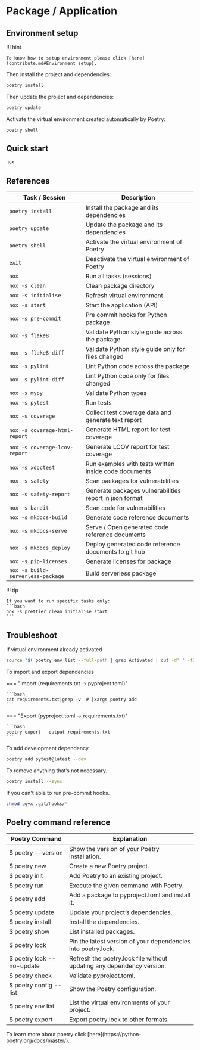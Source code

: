 # Package / Application

## Environment setup

!!! hint

    To know how to setup environment please click [here](contribute.md#Environment setup).

Then install the project and dependencies:

```bash
poetry install
```

Then update the project and dependencies:

```bash
poetry update
```

Activate the virtual environment created automatically by Poetry:

```bash
poetry shell
```

## Quick start

```bash
nox
```


## References

<div class="center-table" markdown>

| **Task / Session**                | **Description**                                         |
|-----------------------------------|---------------------------------------------------------|
| `poetry install`                  | Install the package and its dependencies                |
| `poetry update`                   | Update the package and its dependencies                 |
| `poetry shell`                    | Activate the virtual environment of Poetry              |
| `exit`                            | Deactivate the virtual environment of Poetry            |
| `nox`                             | Run all tasks (sessions)                                |
| `nox -s clean`                    | Clean package directory                                 |
| `nox -s initialise`               | Refresh virtual environment                             |
| `nox -s start`                    | Start the application (API)                             |
| `nox -s pre-commit`               | Pre commit hooks for Python package                     |
| `nox -s flake8`                   | Validate Python style guide across the package          |
| `nox -s flake8-diff`              | Validate Python style guide only for files changed      |
| `nox -s pylint`                   | Lint Python code across the package                     |
| `nox -s pylint-diff`              | Lint Python code only for files changed                 |
| `nox -s mypy`                     | Validate Python types                                   |
| `nox -s pytest`                   | Run tests                                               |
| `nox -s coverage`                 | Collect test coverage data and generate text report     |
| `nox -s coverage-html-report`     | Generate HTML report for test coverage                  |
| `nox -s coverage-lcov-report`     | Generate LCOV report for test coverage                  |
| `nox -s xdoctest`                 | Run examples with tests written inside code documents   |
| `nox -s safety`                   | Scan packages for vulnerabilities                       |
| `nox -s safety-report`            | Generate packages vulnerabilities report in json format |
| `nox -s bandit`                   | Scan code for vulnerabilities                           |
| `nox -s mkdocs-build`             | Generate code reference documents                       |
| `nox -s mkdocs-serve`             | Serve / Open generated code reference documents         |
| `nox -s mkdocs_deploy`            | Deploy generated code reference documents to git hub    |
| `nox -s pip-licenses`             | Generate licenses for package                           |
| `nox -s build-serverless-package` | Build serverless package                            |

</div>

!!! tip

    If you want to run specific tasks only:
    ```bash
    nox -s prettier clean initialise start
    ```

## Troubleshoot

If virtual environment already activated
```bash
source "$( poetry env list --full-path | grep Activated | cut -d' ' -f1 )/bin/activate"
```

To import and export dependencies

=== "Import (requirements.txt -> pyproject.toml)"

    ```bash
    cat requirements.txt|grep -v '#'|xargs poetry add
    ```

=== "Export (pyproject.toml -> requirements.txt)"

    ```bash
    poetry export --output requirements.txt
    ```

To add development dependency
```bash
poetry add pytest@latest --dev
```

To remove anything that’s not necessary.
```bash
poetry install --sync
```

If you can't able to run pre-commit hooks.
```bash
chmod ug+x .git/hooks/*
```

## Poetry command reference

<div class="center-table" markdown>

| Poetry Command            | Explanation                                                           |
|---------------------------|-----------------------------------------------------------------------|
| $ poetry --version        | Show the version of your Poetry installation.                         |
| $ poetry new              | Create a new Poetry project.                                          |
| $ poetry init             | Add Poetry to an existing project.                                    |
| $ poetry run              | Execute the given command with Poetry.                                |
| $ poetry add              | Add a package to pyproject.toml and install it.                       |
| $ poetry update           | Update your project’s dependencies.                                   |
| $ poetry install          | Install the dependencies.                                             |
| $ poetry show             | List installed packages.                                              |
| $ poetry lock             | Pin the latest version of your dependencies into poetry.lock.         |
| $ poetry lock --no-update | Refresh the poetry.lock file without updating any dependency version. |
| $ poetry check            | Validate pyproject.toml.                                              |
| $ poetry config --list    | Show the Poetry configuration.                                        |
| $ poetry env list         | List the virtual environments of your project.                        |
| $ poetry export           | Export poetry.lock to other formats.                                  |

</div>
To learn more about poetry click [here](https://python-poetry.org/docs/master/).
